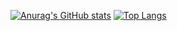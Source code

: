 [![Anurag's GitHub stats](https://github-readme-stats.vercel.app/api?username=lelemita&show_icons=true)](https://github.com/anuraghazra/github-readme-stats)
[![Top Langs](https://github-readme-stats.vercel.app/api/top-langs/?username=lelemita)](https://github.com/anuraghazra/github-readme-stats)

